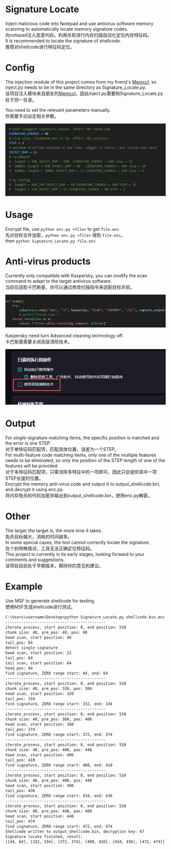 # Signature Locate
Inject malicious code into Notepad and use antivirus software memory scanning to automatically locate memory signature codes.  
向notepad注入恶意代码，利用杀软进行内存扫描自动化定位内存特征码。  
It is recommended to locate the signature of shellcode.   
推荐对shellcode进行特征码定位。  
 
# Config
The injection module of this project comes from my friend's [Memccl](https://github.com/Adnnlnistrator/Memccl), so inject.py needs to be in the same directory as Signature_Locate.py.  
该项目注入模块来自朋友的[Memccl](https://github.com/Adnnlnistrator/Memccl)，因此inject.py需要和Signature_Locate.py处于同一目录。  

You need to set the relevant parameters manually.  
你需要手动设定相关参数。  

![](./picture/config.png)

# Usage
Encrypt file, use ```python enc.py <file>``` to get ```file.enc```.  
先对目标文件加密，```python enc.py <file>``` 得到 ```file.enc```。  
then ```python Signature_Locate.py file.enc```

# Anti-virus products
Currently only compatible with Kaspersky, you can modify the scan command to adapt to the target antivirus software.   
当前仅适配卡巴斯基，你可以通过修改扫描指令来适配目标杀软。  

![](./picture/anti_virus_cmd.png)  

Kaspersky need turn Advanced cleaning technology off.  
卡巴斯基需要关闭高级清除技术。  

![](./picture/advanced_clean_technology.png)  

# Output
For single-signature matching items, the specific position is matched and the error is one STEP.  
对于单特征码匹配项，匹配具体位置，误差为一个STEP。  
For multi-feature code matching items, only one of the multiple features needs to be eliminated, so only the position of the STEP length of one of the features will be provided.  
对于多特征码匹配项，只需消除多特征中的一项即可，因此只会提供其中一项STEP长度的位置。  
Encrypt the memory anti-virus code and output it to output_shellcode.bin, and decrypt it using enc.py.  
将内存免杀的代码加密并输出到output_shellcode.bin，使用enc.py解密。  

# Other
The larger the target is, the more time it takes.  
免杀目标越大，消耗的时间越多。  
In some special cases, the tool cannot correctly locate the signature.  
在个别特殊情况，工具无法正确定位特征码。    
This project is currently in its early stages, looking forward to your comments and suggestions.  
该项目目前处于早期版本，期待你的意见和建议。  
 
# Example
Use MSF to generate shellcode for testing.  
使用MSF生成shellcode进行测试。  
```
C:\Users\username\Desktop>python Signature_Locate.py shellcode.bin.enc
--------------------------------------------
iterate_process, start position: 0, end position: 510
chunk size: 40, pre_pos: 40, pos: 80
head scan, start position: 40
tail_pos: 64
detect single signature
head scan, start position: 22
tail_pos: 64
tail scan, start position: 64
head_pos: 44
find signature, ZERO range start: 44, end: 64
--------------------------------------------
iterate_process, start position: 0, end position: 510
chunk size: 40, pre_pos: 320, pos: 360
head scan, start position: 320
tail_pos: 334
find signature, ZERO range start: 332, end: 334
--------------------------------------------
iterate_process, start position: 0, end position: 510
chunk size: 40, pre_pos: 360, pos: 400
head scan, start position: 360
tail_pos: 374
find signature, ZERO range start: 372, end: 374
--------------------------------------------
iterate_process, start position: 0, end position: 510
chunk size: 40, pre_pos: 400, pos: 440
head scan, start position: 400
tail_pos: 410
find signature, ZERO range start: 408, end: 410
--------------------------------------------
iterate_process, start position: 0, end position: 510
chunk size: 40, pre_pos: 400, pos: 440
head scan, start position: 400
tail_pos: 436
find signature, ZERO range start: 434, end: 436
--------------------------------------------
iterate_process, start position: 0, end position: 510
chunk size: 40, pre_pos: 440, pos: 480
head scan, start position: 440
tail_pos: 474
find signature, ZERO range start: 472, end: 474
Shellcode written to output_shellcode.bin, decryption key: 67
Signature locate finished, result:
[[44, 64], [332, 334], [372, 374], [408, 410], [434, 436], [472, 474]]
```
